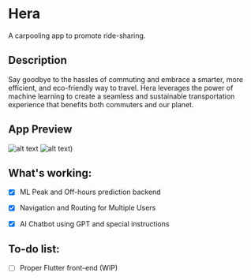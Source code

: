 # Hera

A carpooling app to promote ride-sharing.

## Description

Say goodbye to the hassles of commuting and embrace a smarter, more efficient, and eco-friendly way to travel. Hera leverages the power of machine learning to create a seamless and sustainable transportation experience that benefits both commuters and our planet.

## App Preview
![alt text](https://i.imgur.com/aHVYgsc.png)
![alt text](https://i.imgur.com/nhi49Zu.png))

## What's working:

- [x] ML Peak and Off-hours prediction backend

- [x] Navigation and Routing for Multiple Users

- [x] AI Chatbot using GPT and special instructions

## To-do list:

- [ ] Proper Flutter front-end (WIP)

